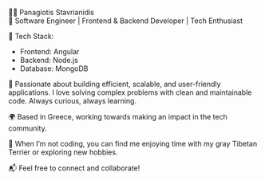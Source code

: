 👨‍💻 Panagiotis Stavrianidis\
🌟 Software Engineer | Frontend & Backend Developer | Tech Enthusiast

🔧 Tech Stack:

- Frontend: Angular
- Backend: Node.js
- Database: MongoDB
  
🚀 Passionate about building efficient, scalable, and user-friendly applications. I love solving complex problems with clean and maintainable code. Always curious, always learning.

🌍 Based in Greece, working towards making an impact in the tech community.

🐾 When I’m not coding, you can find me enjoying time with my gray Tibetan Terrier or exploring new hobbies.

📬 Feel free to connect and collaborate!
